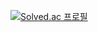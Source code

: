 [![Solved.ac 프로필](http://mazassumnida.wtf/api/v2/generate_badge?boj={parkjow96})](https://solved.ac/{parkjow96})
